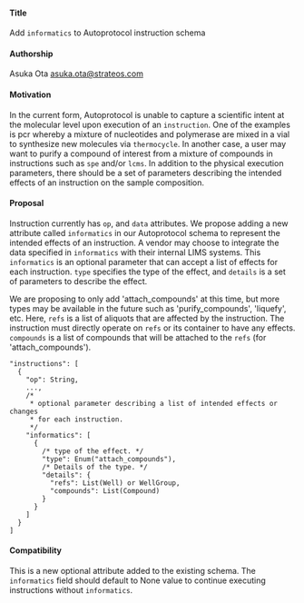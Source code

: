 #### **Title**
Add `informatics` to Autoprotocol instruction schema

#### **Authorship**
Asuka Ota <asuka.ota@strateos.com>

#### **Motivation**
In the current form, Autoprotocol is unable to capture a scientific intent at the molecular
level upon execution of an `instruction`. One of the examples is pcr whereby a mixture of nucleotides
and polymerase are mixed in a vial to synthesize new molecules via `thermocycle`. In another case, a user may want
to purify a compound of interest from a mixture of compounds in instructions such as `spe` and/or `lcms`. In 
addition to the physical execution parameters, there should be a set of parameters describing the intended effects 
of an instruction on the sample composition.

#### **Proposal**
Instruction currently has `op`, and `data` attributes. We propose adding a new attribute called `informatics` 
in our Autoprotocol schema to represent the intended effects of an instruction. A vendor may choose to integrate 
the data specified in `informatics` with their internal LIMS systems. This `informatics` is an optional parameter 
that can accept a list of effects for each instruction. `type` specifies the type of the effect, and `details` is a 
set of parameters to describe the effect.   

We are proposing to only add 'attach_compounds' at this time, but more types 
may be available in the future such as 'purify_compounds', 'liquefy', etc. Here, `refs` is a list of aliquots that are 
affected by the instruction. The instruction must directly operate on `refs` or its container to have any effects. 
`compounds` is a list of compounds that will be attached to the `refs` (for 'attach_compounds').

```
"instructions": [
  {
    "op": String,
    ...,
    /*
     * optional parameter describing a list of intended effects or changes 
     * for each instruction.
     */
    "informatics": [
      {
        /* type of the effect. */
        "type": Enum("attach_compounds"),
        /* Details of the type. */
        "details": {
          "refs": List(Well) or WellGroup,
          "compounds": List(Compound)
        }
      }
    ]
  }
]
```

#### **Compatibility**
This is a new optional attribute added to the existing schema. The `informatics` field should default to None
value to continue executing instructions without `informatics`.
